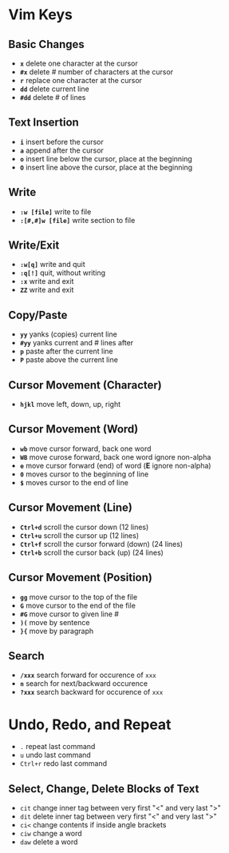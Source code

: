 # Vim Keys


## Basic Changes
- **`x`**       delete one character at the cursor
- **`#x`**      delete # number of characters at the cursor
- **`r`**       replace one character at the cursor
- **`dd`**      delete current line
- **`#dd`**     delete # of lines


## Text Insertion 
- **`i`**       insert before the cursor
- **`a`**       append after the cursor
- **`o`**       insert line below the cursor, place at the beginning
- **`O`**       insert line above the cursor, place at the beginning


## Write
- **`:w [file]`**       write to file
- **`:[#,#]w [file]`**  write section to file


## Write/Exit
- **`:w[q]`**   write and quit
- **`:q[!]`**   quit, without writing
- **`:x`**      write and exit
- **`ZZ`**      write and exit


## Copy/Paste
- **`yy`**      yanks (copies) current line
- **`#yy`**     yanks current and # lines after
- **`p`**       paste after the current line
- **`P`**       paste above the current line


## Cursor Movement (Character)
- **`hjkl`**    move left, down, up, right


## Cursor Movement (Word)
- **`wb`**      move cursor forward, back one word 
- **`WB`**      move curose forward, back one word ignore non-alpha
- **`e`**       move cursor forward (end) of word (**E** ignore non-alpha)
- **`0`**       moves cursor to the beginning of line
- **`$`**       moves cursor to the end of line


## Cursor Movement (Line)
- **`Ctrl+d`**  scroll the cursor down (12 lines)
- **`Ctrl+u`**  scroll the cursor up (12 lines)
- **`Ctrl+f`**  scroll the cursor forward (down) (24 lines)
- **`Ctrl+b`**  scroll the cursor back (up) (24 lines)


## Cursor Movement (Position)
- **`gg`**      move cursor to the top of the file
- **`G`**       move cursor to the end of the file
- **`#G`**      move cursor to given line #
- **`)(`**      move by sentence
- **`}{`**      move by paragraph


## Search
- **`/xxx`**    search forward for occurence of `xxx`
- **`n`**       search for next/backward occurence 
- **`?xxx`**    search backward for occurence of `xxx`


# Undo, Redo, and Repeat
- `.`       repeat last command
- `u`       undo last command
- `Ctrl+r`  redo last command


## Select, Change, Delete Blocks of Text
- `cit`       change inner tag between very first "<" and very last ">"
- `dit`       delete inner tag between very first "<" and very last ">"
- `ci<`       change contents if inside angle brackets
- `ciw`       change a word
- `daw`       delete a word

